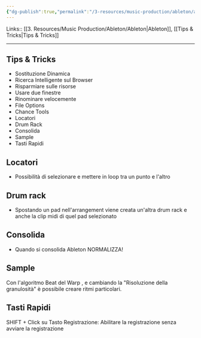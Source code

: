 ```yaml
---
{"dg-publish":true,"permalink":"/3-resources/music-production/ableton/ableton-tips-and-tricks/","tags":["type/note"]}
---
```


Links:: [[3. Resources/Music Production/Ableton/Ableton\|Ableton]], [[Tips & Tricks\|Tips & Tricks]]

---
## Tips & Tricks

- Sostituzione Dinamica
- Ricerca Intelligente sul Browser
- Risparmiare sulle risorse
- Usare due finestre
- Rinominare velocemente
- File Options
- Chance Tools
- Locatori
- Drum Rack
- Consolida
- Sample
- Tasti Rapidi


## Locatori

- Possibilità di selezionare e mettere in loop tra un punto e l'altro

## Drum rack

- Spostando un pad nell'arrangement viene creata un'altra drum rack e anche la clip midi di quel pad selezionato

## Consolida

- Quando si consolida Ableton NORMALIZZA!

## Sample

Con l'algoritmo Beat del Warp , e cambiando la "Risoluzione della granulosità" è possibile creare ritmi particolari.


## Tasti Rapidi

SHIFT + Click su Tasto Registrazione: Abilitare la registrazione senza avviare la registrazione